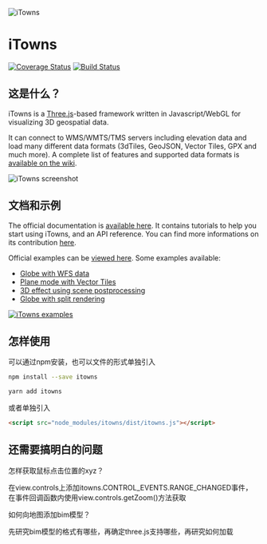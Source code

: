 ![iTowns](https://raw.githubusercontent.com/iTowns/itowns.github.io/master/images/itowns_logo_300x134.png)
# iTowns

[![Coverage Status](https://coveralls.io/repos/github/iTowns/itowns/badge.svg?branch=master)](https://coveralls.io/github/iTowns/itowns?branch=master)
[![Build Status](https://travis-ci.com/iTowns/itowns.svg?branch=master)](https://travis-ci.com/iTowns/itowns)

## 这是什么？

iTowns is a [Three.js](https://threejs.org/)-based framework written in
Javascript/WebGL for visualizing 3D geospatial data.

It can connect to WMS/WMTS/TMS servers including elevation data and load many
different data formats (3dTiles, GeoJSON, Vector Tiles, GPX and much more). A
complete list of features and supported data formats is [available on the
wiki](https://github.com/iTowns/itowns/wiki/Supported-Features).

![iTowns screenshot](https://raw.githubusercontent.com/iTowns/itowns.github.io/master/images/itownsReleaseXS.jpg)

## 文档和示例

The official documentation is [available
here](http://www.itowns-project.org/itowns/docs/). It contains tutorials to help
you start using iTowns, and an API reference. You can find more informations on
its contribution [here](docs/README.md).

Official examples can be [viewed
here](http://www.itowns-project.org/itowns/examples/). Some examples available:

* [Globe with WFS data](http://www.itowns-project.org/itowns/examples/globe_wfs_extruded.html)
* [Plane mode with Vector Tiles](http://www.itowns-project.org/itowns/examples/planar_vector_tiles.html)
* [3D effect using scene postprocessing](http://www.itowns-project.org/itowns/examples/stereo.html)
* [Globe with split rendering](http://www.itowns-project.org/itowns/examples/split.html)

[![iTowns examples](http://www.itowns-project.org/images/montage.jpg)](http://www.itowns-project.org/itowns/examples/index.html)

## 怎样使用

可以通过npm安装，也可以文件的形式单独引入

```bash
npm install --save itowns
```
```bash
yarn add itowns
```

或者单独引入

```html
<script src="node_modules/itowns/dist/itowns.js"></script>
```


## 还需要搞明白的问题

怎样获取鼠标点击位置的xyz？

在view.controls上添加itowns.CONTROL_EVENTS.RANGE_CHANGED事件，
在事件回调函数内使用view.controls.getZoom()方法获取

如何向地图添加bim模型？

先研究bim模型的格式有哪些，再确定three.js支持哪些，再研究如何加载